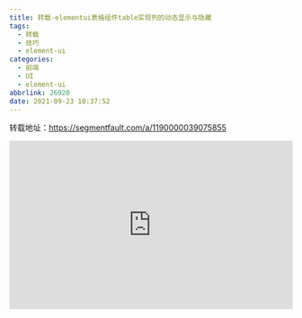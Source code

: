 ```yaml
---
title: 转载-elementui表格组件table实现列的动态显示与隐藏
tags:
  - 转载
  - 技巧
  - element-ui
categories:
  - 前端
  - UI
  - element-ui
abbrlink: 26920
date: 2021-09-23 10:37:52
---
```


转载地址：<https://segmentfault.com/a/1190000039075855>

<!-- more -->

<iframe height="300" style="width: 100%;" scrolling="no" title="element-ui table表格组件设置展示列的显示与隐藏" src="https://codepen.io/JingW/embed/ExXpeGR?default-tab=html%2Cresult" frameborder="no" loading="lazy" allowtransparency="true" allowfullscreen="true">
  See the Pen <a href="https://codepen.io/JingW/pen/ExXpeGR">
  element-ui table表格组件设置展示列的显示与隐藏</a> by JingW (<a href="https://codepen.io/JingW">@JingW</a>)
  on <a href="https://codepen.io">CodePen</a>.
</iframe>
